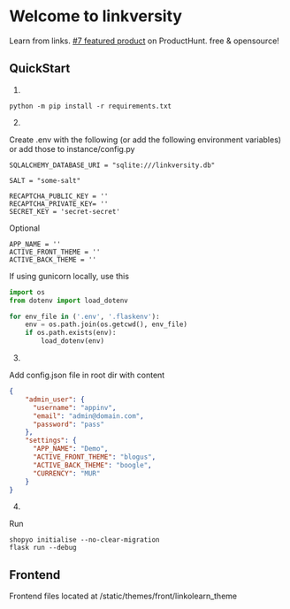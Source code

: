 # Welcome to linkversity

Learn from links. [#7 featured product](https://www.producthunt.com/products/contriblearn#contriblearn) on ProductHunt. free & opensource!

## QuickStart


1.

```
python -m pip install -r requirements.txt
```

2.

Create .env with the following (or add the following environment variables) or add those to instance/config.py

```.env
SQLALCHEMY_DATABASE_URI = "sqlite:///linkversity.db"

SALT = "some-salt"

RECAPTCHA_PUBLIC_KEY = ''
RECAPTCHA_PRIVATE_KEY= ''
SECRET_KEY = 'secret-secret'
```

Optional

```
APP_NAME = ''
ACTIVE_FRONT_THEME = ''
ACTIVE_BACK_THEME = ''
```

If using gunicorn locally, use this

```py
import os
from dotenv import load_dotenv

for env_file in ('.env', '.flaskenv'):
    env = os.path.join(os.getcwd(), env_file)
    if os.path.exists(env):
        load_dotenv(env)
```

3.

Add config.json file in root dir with content

```json
{
    "admin_user": {
      "username": "appinv",
      "email": "admin@domain.com",
      "password": "pass"
    },
    "settings": {
      "APP_NAME": "Demo",
      "ACTIVE_FRONT_THEME": "blogus",
      "ACTIVE_BACK_THEME": "boogle",
      "CURRENCY": "MUR"
    }
}
```

4.

Run

```
shopyo initialise --no-clear-migration
flask run --debug
```

## Frontend


Frontend files located at /static/themes/front/linkolearn_theme